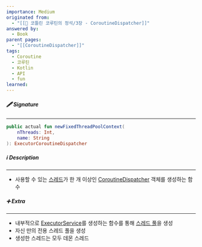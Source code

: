 ```yaml
---
importance: Medium
originated from:
  - "[[📘 코틀린 코루틴의 정석/3장 - CoroutineDispatcher]]"
answered by:
  - Book
parent pages:
  - "[[CoroutineDispatcher]]"
tags:
  - Coroutine
  - 코루틴
  - Kotlin
  - API
  - fun
learned:
---
```

##### 🖋️ Signature
---
```Kotlin
public actual fun newFixedThreadPoolContext(
    nThreads: Int,
    name: String
): ExecutorCoroutineDispatcher
```

##### ℹ️ Description
---
- 사용할 수 있는 [스레드](스레드.md)가 한 개 이상인 [CoroutineDispatcher](CoroutineDispatcher.md) 객체를 생성하는 함수

##### ➕ Extra
---
- 내부적으로 [ExecutorService](ExecutorService.md)를 생성하는 함수를 통해 [스레드 풀](스레드%20풀.md)을 생성
- 자신 만의 전용 스레드 풀을 생성
- 생성한 스레드는 모두 데몬 스레드
